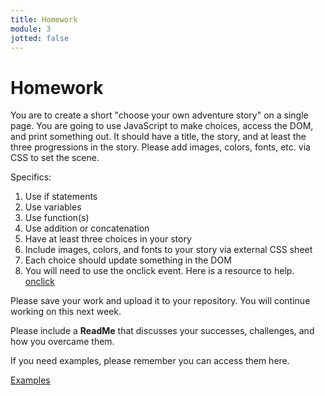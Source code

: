 ```yaml
---
title: Homework
module: 3
jotted: false
---
```


# Homework

You are to create a short "choose your own adventure story" on a single page.  You are going to use JavaScript to make choices, access the DOM, and print something out.  It should have a title, the story, and at least the three progressions in the story.  Please add images, colors, fonts, etc. via CSS to set the scene.

Specifics:

1. Use if statements
2. Use variables
3. Use function(s)
4. Use addition or concatenation
5. Have at least three choices in your story
6. Include images, colors, and fonts to your story via external CSS sheet
7. Each choice should update something in the DOM
8. You will need to use the onclick event.  Here is a resource to help. <a href="https://www.w3schools.com/jsref/event_onclick.asp" target="_new">onclick</a>

Please save your work and upload it to your repository. You will continue working on this next week.

Please include a **ReadMe** that discusses your successes, challenges, and how you overcame them.

If you need examples, please remember you can access them here.

[Examples](https://github.com/addiboyer24/441-WebTech-Spring2023-Examples/tree/main/Week%203)